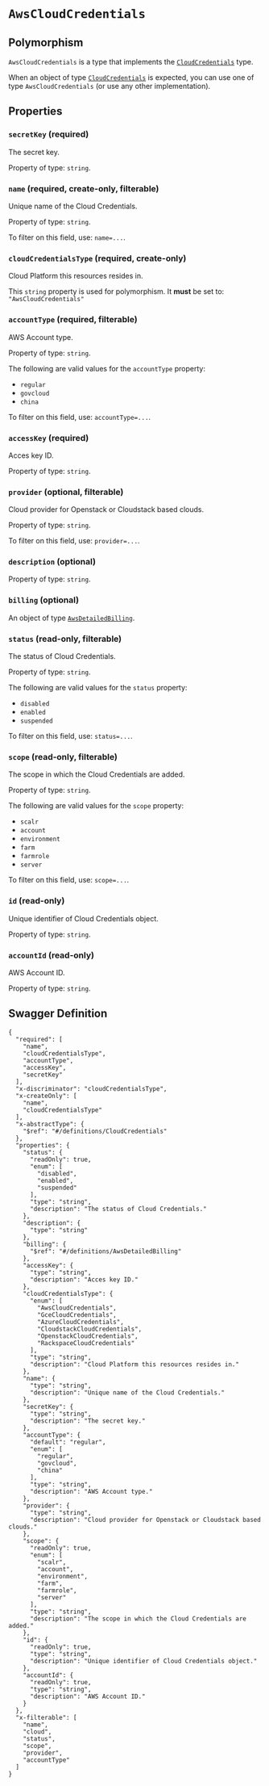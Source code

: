 # `AwsCloudCredentials` #



## Polymorphism ##

`AwsCloudCredentials` is a type that implements the [`CloudCredentials`](./../definitions/CloudCredentials.mkd) type.

When an object of type [`CloudCredentials`](./../definitions/CloudCredentials.mkd) is expected, you can use one of type `AwsCloudCredentials`
(or use any other implementation).




## Properties ##

### `secretKey` (required) ###

The secret key.


Property of type: `string`.




### `name` (required, create-only, filterable) ###

Unique name of the Cloud Credentials.


Property of type: `string`.


To filter on this field, use: `name=...`.


### `cloudCredentialsType` (required, create-only) ###

Cloud Platform this resources resides in.


This `string` property is used for polymorphism. It **must** be set to: `"AwsCloudCredentials"`


### `accountType` (required, filterable) ###

AWS Account type.


Property of type: `string`.

 
The following are valid values for the `accountType` property:
  + `regular`
  + `govcloud`
  + `china`

To filter on this field, use: `accountType=...`.


### `accessKey` (required) ###

Acces key ID.


Property of type: `string`.




### `provider` (optional, filterable) ###

Cloud provider for Openstack or Cloudstack based clouds.


Property of type: `string`.


To filter on this field, use: `provider=...`.


### `description` (optional) ###




Property of type: `string`.




### `billing` (optional) ###




An object of type [`AwsDetailedBilling`](./../definitions/AwsDetailedBilling.mkd).



### `status` (read-only, filterable) ###

The status of Cloud Credentials.


Property of type: `string`.

 
The following are valid values for the `status` property:
  + `disabled`
  + `enabled`
  + `suspended`

To filter on this field, use: `status=...`.


### `scope` (read-only, filterable) ###

The scope in which the Cloud Credentials are added.


Property of type: `string`.

 
The following are valid values for the `scope` property:
  + `scalr`
  + `account`
  + `environment`
  + `farm`
  + `farmrole`
  + `server`

To filter on this field, use: `scope=...`.


### `id` (read-only) ###

Unique identifier of Cloud Credentials object.


Property of type: `string`.




### `accountId` (read-only) ###

AWS Account ID.


Property of type: `string`.







## Swagger Definition ##

    {
      "required": [
        "name", 
        "cloudCredentialsType", 
        "accountType", 
        "accessKey", 
        "secretKey"
      ], 
      "x-discriminator": "cloudCredentialsType", 
      "x-createOnly": [
        "name", 
        "cloudCredentialsType"
      ], 
      "x-abstractType": {
        "$ref": "#/definitions/CloudCredentials"
      }, 
      "properties": {
        "status": {
          "readOnly": true, 
          "enum": [
            "disabled", 
            "enabled", 
            "suspended"
          ], 
          "type": "string", 
          "description": "The status of Cloud Credentials."
        }, 
        "description": {
          "type": "string"
        }, 
        "billing": {
          "$ref": "#/definitions/AwsDetailedBilling"
        }, 
        "accessKey": {
          "type": "string", 
          "description": "Acces key ID."
        }, 
        "cloudCredentialsType": {
          "enum": [
            "AwsCloudCredentials", 
            "GceCloudCredentials", 
            "AzureCloudCredentials", 
            "CloudstackCloudCredentials", 
            "OpenstackCloudCredentials", 
            "RackspaceCloudCredentials"
          ], 
          "type": "string", 
          "description": "Cloud Platform this resources resides in."
        }, 
        "name": {
          "type": "string", 
          "description": "Unique name of the Cloud Credentials."
        }, 
        "secretKey": {
          "type": "string", 
          "description": "The secret key."
        }, 
        "accountType": {
          "default": "regular", 
          "enum": [
            "regular", 
            "govcloud", 
            "china"
          ], 
          "type": "string", 
          "description": "AWS Account type."
        }, 
        "provider": {
          "type": "string", 
          "description": "Cloud provider for Openstack or Cloudstack based clouds."
        }, 
        "scope": {
          "readOnly": true, 
          "enum": [
            "scalr", 
            "account", 
            "environment", 
            "farm", 
            "farmrole", 
            "server"
          ], 
          "type": "string", 
          "description": "The scope in which the Cloud Credentials are added."
        }, 
        "id": {
          "readOnly": true, 
          "type": "string", 
          "description": "Unique identifier of Cloud Credentials object."
        }, 
        "accountId": {
          "readOnly": true, 
          "type": "string", 
          "description": "AWS Account ID."
        }
      }, 
      "x-filterable": [
        "name", 
        "cloud", 
        "status", 
        "scope", 
        "provider", 
        "accountType"
      ]
    }
